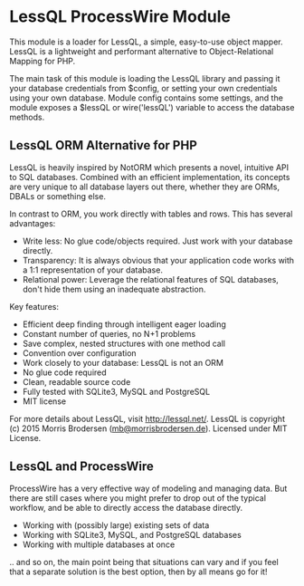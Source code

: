 # LessQL ProcessWire Module

This module is a loader for LessQL, a simple, easy-to-use object
mapper. LessQL is a lightweight and performant alternative to Object-Relational
Mapping for PHP.

The main task of this module is loading the LessQL library and passing
it your database credentials from $config, or setting your own credentials
using your own database. Module config contains some settings,
and the module exposes a $lessQL or wire('lessQL') variable to access the database
methods.

## LessQL ORM Alternative for PHP

LessQL is heavily inspired by NotORM which presents a novel, intuitive API to SQL
databases. Combined with an efficient implementation, its concepts are very unique
to all database layers out there, whether they are ORMs, DBALs or something else.

In contrast to ORM, you work directly with tables and rows. This has several advantages:

* Write less: No glue code/objects required. Just work with your database directly.
* Transparency: It is always obvious that your application code works with a 1:1 representation of your database.
* Relational power: Leverage the relational features of SQL databases, don't hide them using an inadequate abstraction.

Key features:
* Efficient deep finding through intelligent eager loading
* Constant number of queries, no N+1 problems
* Save complex, nested structures with one method call
* Convention over configuration
* Work closely to your database: LessQL is not an ORM
* No glue code required
* Clean, readable source code
* Fully tested with SQLite3, MySQL and PostgreSQL
* MIT license

For more details about LessQL, visit http://lessql.net/. LessQL
is copyright (c) 2015 Morris Brodersen (mb@morrisbrodersen.de).
Licensed under MIT License.

## LessQL and ProcessWire

ProcessWire has a very effective way of modeling and managing data. But there
are still cases where you might prefer to drop out of the typical workflow, and
be able to directly access the database directly.

* Working with (possibly large) existing sets of data
* Working with  SQLite3, MySQL, and PostgreSQL databases
* Working with multiple databases at once

.. and so on, the main point being that situations can vary and if you feel
that a separate solution is the best option, then by all means go for it!